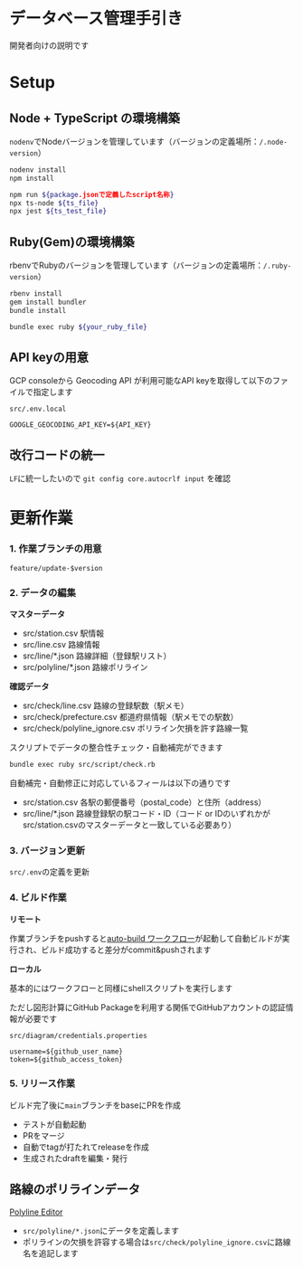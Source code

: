 # データベース管理手引き

開発者向けの説明です

# Setup

## Node + TypeScript の環境構築

`nodenv`でNodeバージョンを管理しています（バージョンの定義場所：`/.node-version`）

```bash
nodenv install 
npm install

npm run ${package.jsonで定義したscript名称}
npx ts-node ${ts_file}
npx jest ${ts_test_file}
```

## Ruby(Gem)の環境構築

rbenvでRubyのバージョンを管理しています（バージョンの定義場所：`/.ruby-version`）

```bash
rbenv install 
gem install bundler
bundle install

bundle exec ruby ${your_ruby_file}
```

## API keyの用意
GCP consoleから Geocoding API が利用可能なAPI keyを取得して以下のファイルで指定します

`src/.env.local`  

```env
GOOGLE_GEOCODING_API_KEY=${API_KEY}
```

## 改行コードの統一
`LF`に統一したいので `git config core.autocrlf input` を確認

# 更新作業

### 1. 作業ブランチの用意

`feature/update-$version`

### 2. データの編集

**マスターデータ**  
- src/station.csv 駅情報
- src/line.csv 路線情報
- src/line/*.json 路線詳細（登録駅リスト）
- src/polyline/*.json 路線ポリライン

**確認データ**  
- src/check/line.csv 路線の登録駅数（駅メモ）
- src/check/prefecture.csv 都道府県情報（駅メモでの駅数）
- src/check/polyline_ignore.csv ポリライン欠損を許す路線一覧

スクリプトでデータの整合性チェック・自動補完ができます
```bash
bundle exec ruby src/script/check.rb
```

自動補完・自動修正に対応しているフィールは以下の通りです
- src/station.csv 各駅の郵便番号（postal_code）と住所（address）
- src/line/*.json 路線登録駅の駅コード・ID（コード or IDのいずれかがsrc/station.csvのマスターデータと一致している必要あり）

### 3. バージョン更新

`src/.env`の定義を更新

### 4. ビルド作業

**リモート**

作業ブランチをpushすると[auto-build ワークフロー](../.github/workflows/build.yml)が起動して自動ビルドが実行され、ビルド成功すると差分がcommit&pushされます

**ローカル**

基本的にはワークフローと同様にshellスクリプトを実行します

ただし図形計算にGitHub Packageを利用する関係でGitHubアカウントの認証情報が必要です

`src/diagram/credentials.properties`
```
username=${github_user_name}
token=${github_access_token}
```

### 5. リリース作業

ビルド完了後に`main`ブランチをbaseにPRを作成


- テストが自動起動
- PRをマージ
- 自動でtagが打たれてreleaseを作成 
- 生成されたdraftを編集・発行



## 路線のポリラインデータ

[Polyline Editor](https://seo-4d696b75.github.io/polyline-editor/)  

- `src/polyline/*.json`にデータを定義します
- ポリラインの欠損を許容する場合は`src/check/polyline_ignore.csv`に路線名を追記します
